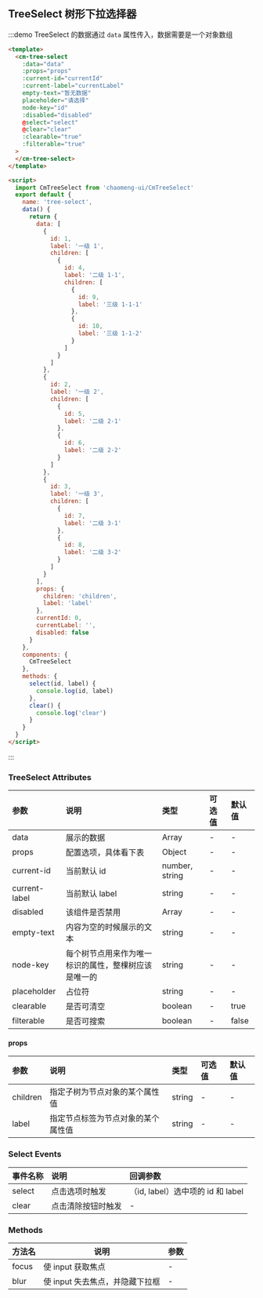 <script>
import CmTreeSelect from 'chaomeng-ui/CmTreeSelect'
export default {
  name: 'tree-select',
  data () {
    return {
      data: [{
        id: 1,
        label: '一级 1',
        children: [{
          id: 4,
          label: '二级 1-1',
          children: [{
            id: 9,
            label: '三级 1-1-1'
          }, {
            id: 10,
            label: '三级 1-1-2'
          }]
        }]
      }, {
        id: 2,
        label: '一级 2',
        children: [{
          id: 5,
          label: '二级 2-1'
        }, {
          id: 6,
          label: '二级 2-2'
        }]
      }, {
        id: 3,
        label: '一级 3',
        children: [{
          id: 7,
          label: '二级 3-1'
        }, {
          id: 8,
          label: '二级 3-2'
        }]
      }],
      props: {
        children: 'children',
        label: 'label'
      },
      currentId: 0,
      currentLabel: '',
      disabled: false
    }
  },
  components: {
    CmTreeSelect
  },
  methods: {
    select (id, label) {
      console.log(id, label)
    },
    clear () {
      console.log('clear')
    }
  }
}
</script>

## TreeSelect 树形下拉选择器

:::demo TreeSelect 的数据通过 `data` 属性传入，数据需要是一个对象数组

```html
<template>
  <cm-tree-select
    :data="data"
    :props="props"
    :current-id="currentId"
    :current-label="currentLabel"
    empty-text="暂无数据"
    placeholder="请选择"
    node-key="id"
    :disabled="disabled"
    @select="select"
    @clear="clear"
    :clearable="true"
    :filterable="true"
  >
  </cm-tree-select>
</template>

<script>
  import CmTreeSelect from 'chaomeng-ui/CmTreeSelect'
  export default {
    name: 'tree-select',
    data() {
      return {
        data: [
          {
            id: 1,
            label: '一级 1',
            children: [
              {
                id: 4,
                label: '二级 1-1',
                children: [
                  {
                    id: 9,
                    label: '三级 1-1-1'
                  },
                  {
                    id: 10,
                    label: '三级 1-1-2'
                  }
                ]
              }
            ]
          },
          {
            id: 2,
            label: '一级 2',
            children: [
              {
                id: 5,
                label: '二级 2-1'
              },
              {
                id: 6,
                label: '二级 2-2'
              }
            ]
          },
          {
            id: 3,
            label: '一级 3',
            children: [
              {
                id: 7,
                label: '二级 3-1'
              },
              {
                id: 8,
                label: '二级 3-2'
              }
            ]
          }
        ],
        props: {
          children: 'children',
          label: 'label'
        },
        currentId: 0,
        currentLabel: '',
        disabled: false
      }
    },
    components: {
      CmTreeSelect
    },
    methods: {
      select(id, label) {
        console.log(id, label)
      },
      clear() {
        console.log('clear')
      }
    }
  }
</script>
```

:::

### TreeSelect Attributes

| 参数          | 说明                                                 | 类型           | 可选值 | 默认值 |
| :------------ | :--------------------------------------------------- | :------------- | :----- | :----- |
| data          | 展示的数据                                           | Array          | -      | -      |
| props         | 配置选项，具体看下表                                 | Object         | -      | -      |
| current-id    | 当前默认 id                                          | number, string | -      | -      |
| current-label | 当前默认 label                                       | string         | -      | -      |
| disabled      | 该组件是否禁用                                       | Array          | -      | -      |
| empty-text    | 内容为空的时候展示的文本                             | string         | -      | -      |
| node-key      | 每个树节点用来作为唯一标识的属性，整棵树应该是唯一的 | string         | -      | -      |
| placeholder   | 占位符                                               | string         | -      | -      |
| clearable     | 是否可清空                                           | boolean        | -      | true   |
| filterable    | 是否可搜索                                           | boolean        | -      | false  |

#### props

| 参数     | 说明                               | 类型   | 可选值 | 默认值 |
| :------- | :--------------------------------- | :----- | :----- | :----- |
| children | 指定子树为节点对象的某个属性值     | string | -      | -      |
| label    | 指定节点标签为节点对象的某个属性值 | string | -      | -      |

### Select Events

| 事件名称 | 说明               | 回调参数                          |
| :------- | :----------------- | :-------------------------------- |
| select   | 点击选项时触发     | （id, label）选中项的 id 和 label |
| clear    | 点击清除按钮时触发 | -                                 |

### Methods

| 方法名 | 说明                            | 参数 |
| ------ | ------------------------------- | ---- |
| focus  | 使 input 获取焦点               | -    |
| blur   | 使 input 失去焦点，并隐藏下拉框 | -    |
